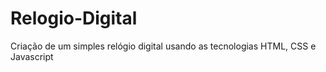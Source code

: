 # Relogio-Digital

<p> Criação de um simples relógio digital usando as tecnologias HTML, CSS e Javascript <p>
